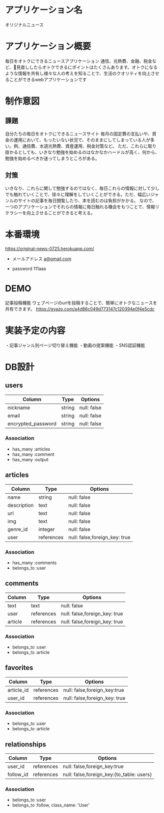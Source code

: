 # アプリケーション名
オリジナルニュース

# アプリケーション概要
毎日をオトクにできるニュースアプリケーション
通信、光熱費、金融、税金など、見直ししたらオトクできるにポイントはたくさんあります。オトクになるような情報を共有し様々な人の考えを知ることで、生活のクオリティを向上させることができるwebアプリケーションです


# 制作意図

## 課題　
自分たちの毎日をオトクにできるニュースサイト
毎月の固定費の支払いや、資金の運用において、もったいない状況で、そのままにしてしまっている人が多い。例、通信費、水道光熱費、資産運用、税金対策など。
ただ、これらに取り掛かるとしても、いきなり勉強を始めるのはなかなかハードルが高く、何から、勉強を始めるべきか迷ってしまうところがある。

## 対策

いきなり、これらに関して勉強するのではなく、毎日これらの情報に対して少しでも触れていくことで、徐々に理解をしていくことができる。ただ、幅広いジャンルのサイトの記事を毎日閲覧したり、本を読むのは負担がかかる。
なので、一つのアプリケーションでそれらの情報に毎日触れる機会をもつことで、情報リテラシーを向上させることができると考える。
# 本番環境
https://original-news-0725.herokuapp.com/

- メールアドレス a@gmail.com

- password 111aaa

# DEMO
記事投稿機能
ウェブページのurlを投稿することで、簡単にオトクなニュースを共有できます。
https://gyazo.com/a4d86c049d773147c120394e0f4e5cdc

# 実装予定の内容
・記事ジャンル別ページ切り替え機能
・動画の提案機能
・SNS認証機能



# DB設計


## users
|Column              |Type  |Options    |
|--------------------|------|-----------|
|nickname            |string|null: false|
|email               |string|null: false|
|encrypted_password  |string|null: false|

### Association
- has_many :articles
- has_many :comment
- has_many :output


## articles
|Column          |Type       |Options    |
|----------------|-----------|-----------|
|name            |string     |null: false|
|description     |text       |null: false|
|url             |text       |null: false|
|img             |text       |null: false|
|genre_id        |integer    |null: false|
|user            |references |null: false,foreign_key: true|

### Association
- has_many :comments
- belongs_to :user



## comments
|Column          |Type       |Options                       |
|----------------|-----------|------------------------------|
|text            |text       |null: false                   |
| user           |references | null: false,foreign_key: true|
| article        |references | null: false,foreign_key: true|

### Association
- belongs_to :user
- belongs_to :article



## favorites
|Column          |Type       |Options                       |
|----------------|-----------|------------------------------|
|article_id      |references |null: false,foreign_key:true  |
|user_id         |references |null: false,foreign_key: true |


### Association
- belongs_to :user
- belongs_to :article



## relationships
|Column          |Type       |Options                       |
|----------------|-----------|------------------------------|
|user_id         |references |null: false,foreign_key:true  |
|follow_id       |references |null: false,foreign_key:{to_table: users} |


### Association
- belongs_to :user
- belongs_to :follow, class_name: 'User'
